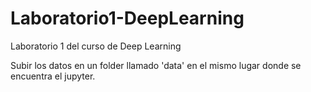 # Laboratorio1-DeepLearning
 Laboratorio 1 del curso de Deep Learning

Subir los datos en un folder llamado 'data' en el mismo lugar donde se encuentra el jupyter.
